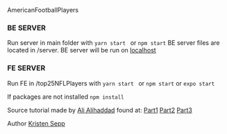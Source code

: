 AmericanFootballPlayers

### BE SERVER
Run server in main folder with
``` yarn start  ``` or ``` npm start ```
BE server files are located in /server.
BE server will be run on [localhost](http://localhost:4000/)

### FE SERVER
Run FE in /top25NFLPlayers with
``` yarn start  ``` or ``` npm start ``` or ``` expo start  ```

If packages are not installed
``` npm install ```


Source tutorial made by [Ali Alihaddad](https://medium.com/@alialhaddad) found at:
[Part1](https://medium.com/@alialhaddad/beginners-guide-to-graphql-in-react-native-react-1-3-21bd431e0fc7)
[Part2](https://medium.com/@alialhaddad/beginners-guide-to-graphql-in-react-native-react-2-3-9c3822bfc6b2)
[Part3](https://medium.com/@alialhaddad/beginners-guide-to-graphql-in-react-native-react-2-3-9c3822bfc6b2#2819)

Author
[Kristen Sepp](https://www.linkedin.com/in/kristen-sepp-developer/)


